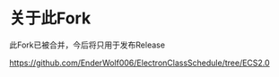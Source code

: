 # 关于此Fork

此Fork已被合并，今后将只用于发布Release

https://github.com/EnderWolf006/ElectronClassSchedule/tree/ECS2.0
